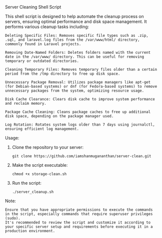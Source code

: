 Server Cleaning Shell Script

This shell script is designed to help automate the cleanup process on servers, ensuring optimal performance and disk space management. It performs various cleanup tasks including:

    Deleting Specific Files: Removes specific file types such as .zip, .sql, and laravel.log files from the /var/www/html/ directory, commonly found in Laravel projects.

    Removing Date-Named Folders: Deletes folders named with the current date in the /var/www/ directory. This can be useful for removing temporary or outdated directories.

    Cleaning Temporary Files: Removes temporary files older than a certain period from the /tmp directory to free up disk space.

    Unnecessary Package Removal: Utilizes package managers like apt-get (for Debian-based systems) or dnf (for Fedora-based systems) to remove unnecessary packages from the system, optimizing resource usage.

    Disk Cache Clearance: Clears disk cache to improve system performance and reclaim memory.

    Package Cache Cleaning: Cleans package caches to free up additional disk space, depending on the package manager used.

    Log Rotation: Rotates system logs older than 7 days using journalctl, ensuring efficient log management.

Usage:



1. Clone the repository to your server:

       git clone https://github.com/iamshanmugananthan/server-clean.git

2. Make the script executable:

       chmod +x storage-clean.sh

3. Run the script:

       ./server_cleanup.sh

Note:

    Ensure that you have appropriate permissions to execute the commands in the script, especially commands that require superuser privileges (sudo).
    It's recommended to review the script and customize it according to your specific server setup and requirements before executing it in a production environment.
